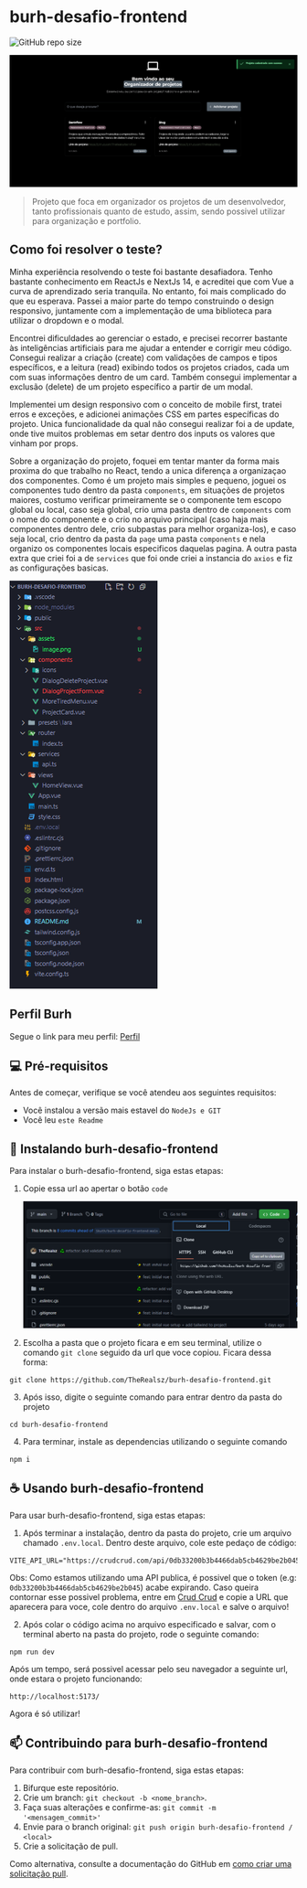 # burh-desafio-frontend

![GitHub repo size](https://img.shields.io/github/repo-size/therealsz/burh-desafio-frontend?style=for-the-badge)

<img src="src/assets/image.png" alt="Exemplo imagem">

> Projeto que foca em organizador os projetos de um desenvolvedor, tanto profissionais quanto de estudo, assim, sendo possivel utilizar para organização e portfolio.

## Como foi resolver o teste?

Minha experiência resolvendo o teste foi bastante desafiadora. Tenho bastante conhecimento em ReactJs e NextJs 14, e acreditei que com Vue a curva de aprendizado seria tranquila. No entanto, foi mais complicado do que eu esperava. Passei a maior parte do tempo construindo o design responsivo, juntamente com a implementação de uma biblioteca para utilizar o dropdown e o modal.

Encontrei dificuldades ao gerenciar o estado, e precisei recorrer bastante às inteligências artificiais para me ajudar a entender e corrigir meu código. Consegui realizar a criação (create) com validações de campos e tipos específicos, e a leitura (read) exibindo todos os projetos criados, cada um com suas informações dentro de um card. Também consegui implementar a exclusão (delete) de um projeto específico a partir de um modal.

Implementei um design responsivo com o conceito de mobile first, tratei erros e exceções, e adicionei animações CSS em partes específicas do projeto. Unica funcionalidade da qual não consegui realizar foi a de update, onde tive muitos problemas em setar dentro dos inputs os valores que vinham por props.

Sobre a organização do projeto, foquei em tentar manter da forma mais proxima do que trabalho no React, tendo a unica diferença a organizaçao dos componentes. Como é um projeto mais simples e pequeno, joguei os componentes tudo dentro da pasta `components`, em situações de projetos maiores, costumo verificar primeiramente se o componente tem escopo global ou local, caso seja global, crio uma pasta dentro de `components` com o nome do componente e o crio no arquivo principal (caso haja mais componentes dentro dele, crio subpastas para melhor organiza-los), e caso seja local, crio dentro da pasta da `page` uma pasta `components` e nela organizo os componentes locais especificos daquelas pagina. A outra pasta extra que criei foi a de `services` que foi onde criei a instancia do `axios` e fiz as configurações basicas.

<img src="src/assets/projectOrganization.png" alt="Organização do projeto">

## Perfil Burh

Segue o link para meu perfil: [Perfil](https://burh.com.br/RobsonOliveira61)

## 💻 Pré-requisitos

Antes de começar, verifique se você atendeu aos seguintes requisitos:

- Você instalou a versão mais estavel do `NodeJs e GIT`
- Você leu `este Readme`

## 🚀 Instalando burh-desafio-frontend

Para instalar o burh-desafio-frontend, siga estas etapas:

1. Copie essa url ao apertar o botão `code`

   <img src="src/assets/gitCloneExample.png" alt="Exemplo git clone">

2. Escolha a pasta que o projeto ficara e em seu terminal, utilize o comando `git clone` seguido da url que voce copiou. Ficara dessa forma:

```
git clone https://github.com/TheRealsz/burh-desafio-frontend.git
```

3. Após isso, digite o seguinte comando para entrar dentro da pasta do projeto

```
cd burh-desafio-frontend
```

4. Para terminar, instale as dependencias utilizando o seguinte comando

```
npm i
```

## ☕ Usando burh-desafio-frontend

Para usar burh-desafio-frontend, siga estas etapas:

1. Após terminar a instalação, dentro da pasta do projeto, crie um arquivo chamado `.env.local`. Dentro deste arquivo, cole este pedaço de código:

```
VITE_API_URL="https://crudcrud.com/api/0db33200b3b4466dab5cb4629be2b045"
```

Obs: Como estamos utilizando uma API publica, é possivel que o token (e.g: `0db33200b3b4466dab5cb4629be2b045`) acabe expirando. Caso queira contornar esse possivel problema, entre em [Crud Crud](https://crudcrud.com/) e copie a URL que aparecera para voce, cole dentro do arquivo `.env.local` e salve o arquivo!

2. Após colar o código acima no arquivo especificado e salvar, com o terminal aberto na pasta do projeto, rode o seguinte comando:

```
npm run dev
```

Após um tempo, será possivel acessar pelo seu navegador a seguinte url, onde estara o projeto funcionando:

```
http://localhost:5173/
```

Agora é só utilizar!

## 📫 Contribuindo para burh-desafio-frontend

Para contribuir com burh-desafio-frontend, siga estas etapas:

1. Bifurque este repositório.
2. Crie um branch: `git checkout -b <nome_branch>`.
3. Faça suas alterações e confirme-as: `git commit -m '<mensagem_commit>'`
4. Envie para o branch original: `git push origin burh-desafio-frontend / <local>`
5. Crie a solicitação de pull.

Como alternativa, consulte a documentação do GitHub em [como criar uma solicitação pull](https://help.github.com/en/github/collaborating-with-issues-and-pull-requests/creating-a-pull-request).
